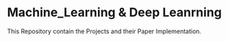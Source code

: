 # Machine_Learning & Deep Leanrning 
This Repository contain the Projects and their Paper Implementation.
